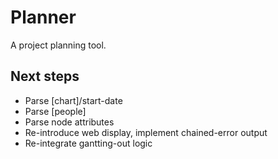 # Planner

A project planning tool.

## Next steps
* Parse [chart]/start-date
* Parse [people]
* Parse node attributes
* Re-introduce web display, implement chained-error output
* Re-integrate gantting-out logic